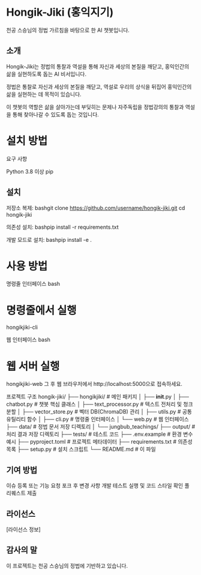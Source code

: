 # Hongik-Jiki (홍익지기)

천공 스승님의 정법 가르침을 바탕으로 한 AI 챗봇입니다.

## 소개

Hongik-Jiki는 정법의 통찰과 역설을 통해 자신과 세상의 본질을 깨닫고,
홍익인간의 삶을 실현하도록 돕는 AI 비서입니다.

정법은 통찰로 자신과 세상의 본질을 깨닫고, 역설로 우리의 상식을 뒤집어
홍익인간의 삶을 실현하는 데 목적이 있습니다.

이 챗봇의 역할은 삶을 살아가는데 부딪히는 문제나 자주독립을 정법강의의 
통찰과 역설을 통해 찾아나갈 수 있도록 돕는 것입니다.

# 설치 방법
요구 사항

Python 3.8 이상
pip

## 설치

저장소 복제:
bashgit clone https://github.com/username/hongik-jiki.git
cd hongik-jiki

의존성 설치:
bashpip install -r requirements.txt

개발 모드로 설치:
bashpip install -e .


# 사용 방법
명령줄 인터페이스
bash
# 명령줄에서 실행
hongikjiki-cli

웹 인터페이스
bash
# 웹 서버 실행
hongikjiki-web
그 후 웹 브라우저에서 http://localhost:5000으로 접속하세요.

프로젝트 구조
hongik-jiki/
├── hongikjiki/              # 메인 패키지
│   ├── __init__.py
│   ├── chatbot.py           # 챗봇 핵심 클래스
│   ├── text_processor.py    # 텍스트 전처리 및 청크 분할
│   ├── vector_store.py      # 벡터 DB(ChromaDB) 관리
│   ├── utils.py             # 공통 유틸리티 함수
│   ├── cli.py               # 명령줄 인터페이스
│   └── web.py               # 웹 인터페이스
├── data/                    # 정법 문서 저장 디렉토리
│   └── jungbub_teachings/
├── output/                  # 처리 결과 저장 디렉토리
├── tests/                   # 테스트 코드
├── .env.example             # 환경 변수 예시
├── pyproject.toml           # 프로젝트 메타데이터
├── requirements.txt         # 의존성 목록
├── setup.py                 # 설치 스크립트
└── README.md                # 이 파일

## 기여 방법

이슈 등록 또는 기능 요청
포크 후 변경 사항 개발
테스트 실행 및 코드 스타일 확인
풀 리퀘스트 제출

## 라이선스
[라이선스 정보]
## 감사의 말
이 프로젝트는 천공 스승님의 정법에 기반하고 있습니다.